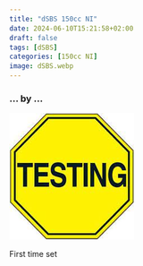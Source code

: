 ```yaml
---
title: "dSBS 150cc NI"
date: 2024-06-10T15:21:58+02:00
draft: false
tags: [dSBS]
categories: [150cc NI]
image: dSBS.webp
---
```

### ... by ...
![Nothing there](testing.jpg)

First time set